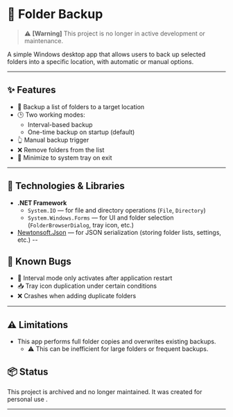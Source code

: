 # 📁 Folder Backup 

> ⚠️ **[Warning]** This project is no longer in active development or maintenance.

A simple Windows desktop app that allows users to back up selected folders into a specific location, with automatic or manual options.

---

## ✨ Features

- 📂 Backup a list of folders to a target location
- 🕒 Two working modes:
  - Interval-based backup
  - One-time backup on startup (default)
- 👆 Manual backup trigger
- ❌ Remove folders from the list
- 🔻 Minimize to system tray on exit

---


## 🧩 Technologies & Libraries

- **.NET Framework**
  - `System.IO` — for file and directory operations (`File`, `Directory`)
  - `System.Windows.Forms` — for UI and folder selection (`FolderBrowserDialog`, tray icon, etc.)
- [Newtonsoft.Json](https://www.newtonsoft.com/json) — for JSON serialization (storing folder lists, settings, etc.)
--

## 🐛 Known Bugs

- 🔁 Interval mode only activates after application restart
- 📥 Tray icon duplication under certain conditions
- ❌ Crashes when adding duplicate folders

---

## ⚠️ Limitations

- This app performs full folder copies and overwrites existing backups.
  - ⚠️ This can be inefficient for large folders or frequent backups.


## 📦 Status

This project is archived and no longer maintained. It was created for personal use .

---
